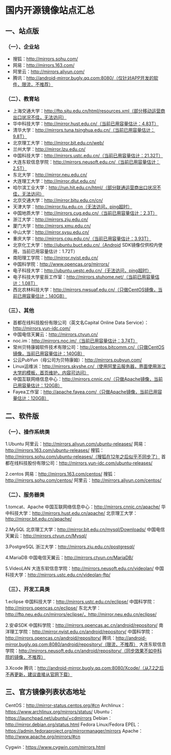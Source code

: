 # 国内开源镜像站点汇总

## 一、站点版
### （一）、企业站
- 搜狐：http://mirrors.sohu.com/
- 网易：http://mirrors.163.com/
- 阿里云：http://mirrors.aliyun.com/
- 腾讯：http://android-mirror.bugly.qq.com:8080/（仅针对APP开发的软件，限流，不推荐）

### （二）、教育站
- 上海交通大学：http://ftp.sjtu.edu.cn/html/resources.xml（部分移动运营商出口状况不佳，无法访问）
- 华中科技大学：http://mirror.hust.edu.cn/（当前已用容量估计：4.83T）
- 清华大学：http://mirrors.tuna.tsinghua.edu.cn/（当前已用容量估计：9.8T）
- 北京理工大学：http://mirror.bit.edu.cn/web/
- 兰州大学：http://mirror.lzu.edu.cn/
- 中国科技大学：http://mirrors.ustc.edu.cn/（当前已用容量估计：21.32T）
- 大连东软信息学院：http://mirrors.neusoft.edu.cn/（当前已用容量估计：2.5T）
- 东北大学：http://mirror.neu.edu.cn/
- 大连理工大学：http://mirror.dlut.edu.cn/
- 哈尔滨工业大学：http://run.hit.edu.cn/html/（部分联通运营商出口状况不佳，无法访问）
- 北京交通大学：http://mirror.bjtu.edu.cn/cn/
- 天津大学：http://mirror.tju.edu.cn（无法访问，ping超时）
- 中国地质大学：http://mirrors.cug.edu.cn/（当前已用容量估计：2.3T）
- 浙江大学：http://mirrors.zju.edu.cn/
- 厦门大学：http://mirrors.xmu.edu.cn/
- 中山大学：http://mirror.sysu.edu.cn/
- 重庆大学：http://mirrors.cqu.edu.cn/（当前已用容量估计：3.93T）
- 北京化工大学：http://ubuntu.buct.edu.cn/（Android SDK镜像仅供校内使用，当前已用容量估计：1.72T）
- 南阳理工学院：http://mirror.nyist.edu.cn/
- 中国科学院：http://www.opencas.org/mirrors/
- 电子科技大学：http://ubuntu.uestc.edu.cn/（无法访问，ping超时）
- 电子科技大学星辰工作室：http://mirrors.stuhome.net/（当前已用容量估计：1.08T）
- 西北农林科技大学：http://mirrors.nwsuaf.edu.cn/（只做CentOS镜像，当前已用容量估计：140GB）

### （三）、其他
- 首都在线科技股份有限公司（英文名Capital Online Data Service）：http://mirrors.yun-idc.com/
- 中国电信天翼云：http://mirrors.ctyun.cn/
- noc.im：http://mirrors.noc.im/（当前已用容量估计：3.74T）
- 常州贝特康姆软件技术有限公司：http://centos.bitcomm.cn/（只做CentOS镜像，当前已用容量估计：140GB）
- 公云PubYun（母公司为贝特康姆）：http://mirrors.pubyun.com/
- Linux运维派：http://mirrors.skyshe.cn/（使用阿里云服务器，界面使用浙江大学的模板，首页维护，内容可访问）
- 中国互联网络信息中心：http://mirrors.cnnic.cn/（只做Apache镜像，当前已用容量估计：120GB）
- Fayea工作室：http://apache.fayea.com/（只做Apache镜像，当前已用容量估计：120GB）

## 二、软件版

### （一）、操作系统类
1.Ubuntu
阿里云：http://mirrors.aliyun.com/ubuntu-releases/
网易：http://mirrors.163.com/ubuntu-releases/
搜狐：http://mirrors.sohu.com/ubuntu-releases/（搜狐在12年之后似乎不同步了）
首都在线科技股份有限公司：http://mirrors.yun-idc.com/ubuntu-releases/

2.centos
网易：http://mirrors.163.com/centos/
搜狐：http://mirrors.sohu.com/centos/
阿里云：http://mirrors.aliyun.com/centos/

### （二）、服务器类
1.tomcat、Apache
中国互联网络信息中心：http://mirrors.cnnic.cn/apache/
华中科技大学：http://mirrors.hust.edu.cn/apache/
北京理工大学：http://mirror.bit.edu.cn/apache/

2.MySQL
北京理工大学：http://mirror.bit.edu.cn/mysql/Downloads/
中国电信天翼云：http://mirrors.ctyun.cn/Mysql/

3.PostgreSQL
浙江大学：http://mirrors.zju.edu.cn/postgresql/

4.MariaDB
中国电信天翼云：http://mirrors.ctyun.cn/MariaDB/

5.VideoLAN
大连东软信息学院：http://mirrors.neusoft.edu.cn/videolan/
中国科技大学：http://mirrors.ustc.edu.cn/videolan-ftp/

### （三）、开发工具类
1.eclipse
中国科技大学：http://mirrors.ustc.edu.cn/eclipse/
中国科学院：http://mirrors.opencas.cn/eclipse/
东北大学：http://ftp.neu.edu.cn/mirrors/eclipse/，http://mirror.neu.edu.cn/eclipse/

2.安卓SDK
中国科学院：http://mirrors.opencas.ac.cn/android/repository/
南洋理工学院：http://mirror.nyist.edu.cn/android/repository/
中国科学院：http://mirrors.opencas.cn/android/repository/
腾讯：http://android-mirror.bugly.qq.com:8080/android/repository/（限流，不推荐）
大连东软信息学院：http://mirrors.neusoft.edu.cn/android/repository/（同步效果不如中科院的镜像，不推荐）

3.Xcode
腾讯：http://android-mirror.bugly.qq.com:8080/Xcode/（从7.2之后不再更新，建议直接从官网下载）

## 三、官方镜像列表状态地址
CentOS：http://mirror-status.centos.org/#cn
Archlinux：https://www.archlinux.org/mirrors/status/
Ubuntu：https://launchpad.net/ubuntu/+cdmirrors
Debian：http://mirror.debian.org/status.html
Fedora Linux/Fedora EPEL：https://admin.fedoraproject.org/mirrormanager/mirrors
Apache：http://www.apache.org/mirrors/#cn

Cygwin：https://www.cygwin.com/mirrors.html
